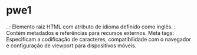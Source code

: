 # pwe1

<!DOCTYPE html>.
<html lang="en">: Elemento raiz HTML com atributo de idioma definido como inglês.
<head>: Contém metadados e referências para recursos externos.
Meta tags: Especificam a codificação de caracteres, compatibilidade com o navegador e configuração de viewport para dispositivos móveis.
<title>: Define o título da página exibido na barra de título do navegador.
<link rel="stylesheet">: Referências para folhas de estilo CSS locais e externas (Font Awesome).
<script src="js/scripts.js" defer></script>: Importa um arquivo JavaScript externo com o atributo defer, que adia a execução do script até que o documento HTML seja completamente analisado.

<div class="todo-container">: Container principal que envolve todo o conteúdo da aplicação.
<header>: Cabeçalho da página que inclui o título principal.
Formulário #todo-form:
Permite aos usuários adicionar novas tarefas. Contém um campo de entrada (<input>) e um botão de envio (<button>).
Formulário #edit-form:
Inicialmente oculto (class="hide"), é usado para editar tarefas existentes. Contém um campo de entrada e botões de confirmação e cancelamento.
<div id="toolbar">:
Contém ferramentas para pesquisa e filtragem de tarefas.
#search:
Formulário com campo de entrada para busca e botão de limpeza.
#filter:
Selecionador <select> para filtrar tarefas por status ("Todos", "Feitos", "A fazer").
<div id="todo-list">:
Lista de tarefas.
div.todo:
Cada tarefa é representada por um elemento <div> com classe todo.
<h3>: Título da tarefa.
Botões dentro de <div class="todo">:
.finish-todo: Marca a tarefa como concluída.
.edit-todo: Permite editar a tarefa.
.remove-todo: Remove a tarefa da lista.

java 
API_URL
Seleção de Elementos: Variáveis que armazenam referências a elementos do DOM para interação e manipulação, como formulários, inputs, botões e a lista de tarefas.
getTodos(): Realiza uma requisição assíncrona para obter todas as tarefas da API. Limpa o conteúdo atual da todoList e adiciona cada tarefa ao DOM usando a função addTodoToDOM().
function addTodoToDOM(todo)
ddTodoToDOM(todo): Cria um elemento <div> para representar uma tarefa na interface. Inclui botões para marcar como concluída, editar e remover a tarefa. Os botões utilizam funções inline para lidar com suas respectivas ações.
async function addTodoHandler(e)
addTodoHandler(e): Lida com a adição de uma nova tarefa quando o formulário todoForm é enviado. Envia uma requisição POST para a API para criar uma nova tarefa com o título fornecido. Após a criação bem-sucedida, atualiza a interface adicionando a nova tarefa.
function cancelEditHandler()
cancelEditHandler(): Cancela o modo de edição de uma tarefa, resetando o currentEditingId para null e alternando a visibilidade dos formulários de edição e adição (editForm e todoForm).
async function submitEditHandler(e)
submitEditHandler(e): Submete a edição de uma tarefa quando o formulário de edição é enviado. Envia uma requisição PUT para atualizar os dados da tarefa especificada na API. Após a atualização bem-sucedida, recarrega a lista de tarefas e cancela o modo de edição.
Funções Auxiliares e Event Listeners
Funções como saveTodo, toggleForms, updateTodo, getSearchedTodos, filterTodos: Lidam com operações específicas na interface do usuário, como adicionar uma tarefa, alternar entre formulários, atualizar o título de uma tarefa, realizar buscas e filtrar tarefas exibidas.
Event Listeners: Respondem a eventos como envios de formulários, cliques em botões e alterações em campos de entrada para executar as funções apropriadas.
Local Storage
Funções como getTodosLocalStorage, loadTodos, saveTodoLocalStorage, removeTodoLocalStorage, updateTodoStatusLocalStorage, updateTodoLocalStorage são utilizadas para armazenar e recuperar dados localmente no navegador do usuário, permitindo persistência das tarefas mesmo após recarregar a página.
getTodos() é chamado inicialmente para carregar as tarefas da API ao iniciar a página.
loadTodos() carrega as tarefas armazenadas localmente para manter a consistência entre os dados da interface e os dados armazenados no navegador.

css

*: Reseta o padding e margin de todos os elementos, e define box-sizing: border-box para que o padding e border não alterem o tamanho total do elemento.
body: Define o fundo do corpo com um gradiente linear azul (#0000ff para #00ffff).
Estilos de Botão
Estiliza os botões com fundo, cor, borda, padding, tamanho de fonte e comportamento de hover. Os ícones dentro dos botões (representados por <i>) herdam estilos específicos, mudando de cor no hover.
Estilos de Inputs e Selects
Define padding para inputs e selects.
Classes de Utilidade
Define padding para inputs e selects.
Utilizada para esconder elementos (display: none;).
Estilos do Container Principal
Estiliza o container principal (todo-container) da aplicação de lista de tarefas, incluindo margens, padding, cor de fundo e borda arredondada. O cabeçalho (header) dentro do container também recebe estilos específicos, como alinhamento de texto, padding e borda inferior.
Estilos dos Formulários
Estiliza os formulários (todo-form e edit-form), incluindo padding, bordas e margens. Define estilos para os parágrafos dentro dos formulários, a classe .form-control (utilizada para o layout de campos de formulário), inputs e botão de cancelar edição.
Estilos da Barra de Ferramentas
Estiliza a barra de ferramentas (toolbar) da aplicação, que inclui padding, bordas, alinhamento e layout dos elementos. Define estilos para títulos (h4), área de pesquisa (search) com borda lateral, inputs e selects de filtro.
Estilos da Lista de Tarefas
Estiliza os itens individuais da lista de tarefas (todo). Define layout flexível, espaçamento, padding, bordas e transição para animações. Estiliza o texto (h3) das tarefas e o comportamento visual das tarefas concluídas (done), alterando o fundo e o estilo do texto.


